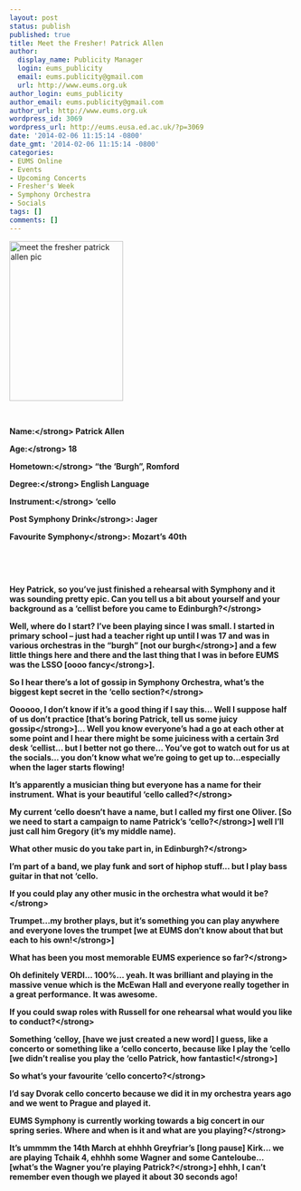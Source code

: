 ```yaml
---
layout: post
status: publish
published: true
title: Meet the Fresher! Patrick Allen
author:
  display_name: Publicity Manager
  login: eums_publicity
  email: eums.publicity@gmail.com
  url: http://www.eums.org.uk
author_login: eums_publicity
author_email: eums.publicity@gmail.com
author_url: http://www.eums.org.uk
wordpress_id: 3069
wordpress_url: http://eums.eusa.ed.ac.uk/?p=3069
date: '2014-02-06 11:15:14 -0800'
date_gmt: '2014-02-06 11:15:14 -0800'
categories:
- EUMS Online
- Events
- Upcoming Concerts
- Fresher's Week
- Symphony Orchestra
- Socials
tags: []
comments: []
---
```

<p><img class="alignleft size-full wp-image-3070" alt="meet the fresher patrick allen pic" src="http:&#47;&#47;eums.eusa.ed.ac.uk&#47;wp-content&#47;uploads&#47;2014&#47;02&#47;meet-the-fresher-patrick-allen-pic.jpg" width="201" height="282" &#47;></p>
<p>&nbsp;</p>
<p><strong>Name:<&#47;strong> Patrick Allen</p>
<p><strong>Age:<&#47;strong> 18</p>
<p><strong>Hometown:<&#47;strong> &ldquo;the &lsquo;Burgh&rdquo;, Romford</p>
<p><strong>Degree:<&#47;strong> English Language</p>
<p><strong>Instrument:<&#47;strong> &lsquo;cello</p>
<p><strong>Post Symphony Drink<&#47;strong>: Jager</p>
<p><strong>Favourite Symphony<&#47;strong>: Mozart&rsquo;s 40th</p>
<p>&nbsp;</p>
<p>&nbsp;</p>
<p><strong>Hey Patrick, so you&rsquo;ve just finished a rehearsal with Symphony and it was&nbsp;sounding pretty epic. Can you tell us a bit about yourself and your background&nbsp;as a &lsquo;cellist before you came to Edinburgh?<&#47;strong></p>
<p>Well, where do I start? I&rsquo;ve been playing since I was small. I started in primary&nbsp;school &ndash; just had a teacher right up until I was 17 and was in various orchestras in the&nbsp;&ldquo;burgh&rdquo; [<strong>not our burgh<&#47;strong>] and a few little things here and there and the last thing that&nbsp;I was in before EUMS was the LSSO [<strong>oooo fancy<&#47;strong>].</p>
<p><strong>So I hear there&rsquo;s a lot of gossip in Symphony Orchestra, what&rsquo;s the biggest kept&nbsp;secret in the &lsquo;cello section?<&#47;strong></p>
<p>Oooooo, I don&rsquo;t know if it&rsquo;s a good thing if I say this... Well I suppose half of&nbsp;us don&rsquo;t practice [<strong>that&rsquo;s boring Patrick, tell us some juicy gossip<&#47;strong>]... Well you&nbsp;know everyone&rsquo;s had a go at each other at some point and I hear there might be&nbsp;some juiciness with a certain 3rd desk &lsquo;cellist... but I better not go there... You&rsquo;ve&nbsp;got to watch out for us at the socials... you don&rsquo;t know what we&rsquo;re going to get up&nbsp;to...especially when the lager starts flowing!</p>
<p><strong>It&rsquo;s apparently a musician thing but everyone has a name for their instrument.&nbsp;What is your beautiful &lsquo;cello called?<&#47;strong></p>
<p>My current &lsquo;cello doesn&rsquo;t have a name, but I called my first one Oliver. [<strong>So we need&nbsp;to start a campaign to name Patrick&rsquo;s &lsquo;cello?<&#47;strong>] well I&rsquo;ll just call him Gregory (it&rsquo;s&nbsp;my middle name).</p>
<p><strong>What other music do you take part in, in Edinburgh?<&#47;strong></p>
<p>I&rsquo;m part of a band, we play funk and sort of hiphop stuff... but I play bass guitar in&nbsp;that not &lsquo;cello.</p>
<p><strong>If you could play any other music in the orchestra what would it be?<&#47;strong></p>
<p>Trumpet...my brother plays, but it&rsquo;s something you can play anywhere and everyone&nbsp;loves the trumpet [<strong>we at EUMS don&rsquo;t know about that but each to his own!<&#47;strong>]</p>
<p><strong>What has been you most memorable EUMS experience so far?<&#47;strong></p>
<p>Oh definitely VERDI... 100%... yeah. It was brilliant and playing in the massive&nbsp;venue which is the McEwan Hall and everyone really together in a great performance.&nbsp;It was awesome.</p>
<p><strong>If you could swap roles with Russell for one rehearsal what would you like to&nbsp;conduct?<&#47;strong></p>
<p>Something &lsquo;celloy, [have we just created a new word] I guess, like a concerto or&nbsp;something like a &lsquo;cello concerto, because like I play the &lsquo;cello [<strong>we didn&rsquo;t realise you&nbsp;play the &lsquo;cello Patrick, how fantastic!<&#47;strong>]</p>
<p><strong>So what&rsquo;s your favourite &lsquo;cello concerto?<&#47;strong></p>
<p>I&rsquo;d say Dvorak cello concerto because we did it in my orchestra years ago and we&nbsp;went to Prague and played it.</p>
<p><strong>EUMS Symphony is currently working towards a big concert in our spring&nbsp;series. Where and when is it and what are you playing?<&#47;strong></p>
<p>It&rsquo;s ummmm the 14th March at ehhhh Greyfriar&rsquo;s [long pause] Kirk... we are playing Tchaik 4, ehhhh some Wagner and some Canteloube... [<strong>what&rsquo;s the Wagner you&rsquo;re&nbsp;playing Patrick?<&#47;strong>] ehhh, I can&rsquo;t remember even though we played it about 30 seconds&nbsp;ago!</p>
